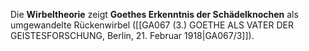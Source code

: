 
Die **Wirbeltheorie** zeigt **Goethes Erkenntnis der Schädelknochen** als umgewandelte Rückenwirbel ([[GA067 (3.) GOETHE ALS VATER DER GEISTESFORSCHUNG, Berlin, 21. Februar 1918|GA067/3]]).

